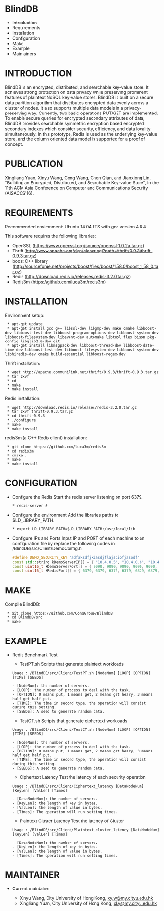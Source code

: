 

# BlindDB

 * Introduction
 * Requirements
 * Installation
 * Configuration
 * Make
 * Example
 * Maintainers

# INTRODUCTION

BlindDB is an encrypted, distributed, and searchable key-value store. It achieves strong protection on data privacy while preserving prominent features of plaintext NoSQL key-value stores. BlindDB is built on a secure data partition algorithm that distributes encrypted data evenly across a cluster of nodes. It also supports multiple data models in a privacy-preserving way. Currently, two basic operations PUT/GET are implemented. To enable secure queries for encrypted secondary attributes of data, BlindDB provides searchable symmetric encryption based encrypted secondary indexes which consider security, efficiency, and data locality simultaneously. In this prototype, Redis is used as the underlying key-value store, and the column oriented data model is supported for a proof of concept.

# PUBLICATION

Xingliang Yuan, Xinyu Wang, Cong Wang, Chen Qian, and Jianxiong Lin, "Building an Encrypted, Distributed, and Searchable Key-value Store", In the 11th ACM Asia Conference on Computer and Communications Security (AISACCS'16).

# REQUIREMENTS

Recommended environment: Ubuntu 14.04 LTS with gcc version 4.8.4.

This software requires the following libraries:

 * OpenSSL (https://www.openssl.org/source/openssl-1.0.2a.tar.gz)
 * Thrift (http://www.apache.org/dyn/closer.cgi?path=/thrift/0.9.3/thrift-0.9.3.tar.gz)
 * boost C++ library (http://sourceforge.net/projects/boost/files/boost/1.58.0/boost_1_58_0.tar.gz)
 * Redis (http://download.redis.io/releases/redis-3.2.0.tar.gz)
 * Redis3m (https://github.com/luca3m/redis3m)

# INSTALLATION

Environment setup:

```shell
 * apt-get update
 * apt-get install gcc g++ libssl-dev libgmp-dev make cmake libboost-dev libboost-test-dev libboost-program-options-dev libboost-system-dev libboost-filesystem-dev libevent-dev automake libtool flex bison pkg-config libglib2.0-dev git
 * apt-get install libmsgpack-dev libboost-thread-dev libboost-date-time-dev libboost-test-dev libboost-filesystem-dev libboost-system-dev libhiredis-dev cmake build-essential libboost-regex-dev
```

Thrift installation:
 
```shell
 * wget http://apache.communilink.net/thrift/0.9.3/thrift-0.9.3.tar.gz
 * tar zxvf 
 * cd 
 * make
 * make install
```

Redis installation:

```shell
 * wget http://download.redis.io/releases/redis-3.2.0.tar.gz
 * tar zxvf thrift-0.9.3.tar.gz
 * cd thrift-0.9.3
 * ./configure
 * make
 * make install
 ```

redis3m (a C++ Redis client) installation:

```shell
 * git clone https://github.com/luca3m/redis3m
 * cd redis3m
 * cmake .
 * make
 * make install
```

# CONFIGURATION


 * Configure the Redis
	Start the redis server listening on port 6379.

	```shell
	* redis-server &
	```

 * Configure the environment
	Add the libraries paths to $LD_LIBRARY_PATH.

	```shell
	* export LD_LIBRARY_PATH=$LD_LIBRARY_PATH:/usr/local/lib
	```
 * Configure IPs and Ports
	Input IP and PORT of each machine to an configuration file by replace the following codes in /BlindDB/src/Client/DemoConfig.h

	```cpp
	#define DEMO_SECURITY_KEY "adfaksdfjklasdjflajsdiofjasodf"
	const std::string kDemoServerIP[] = { "10.4.0.5", "10.4.0.6", "10.4.0.9", "10.4.0.10", "10.4.0.11", "10.4.0.12", "10.4.0.13", "10.4.0.14", "10.4.0.15", "10.4.0.16" };
	const uint16_t kDemoServerPort[] = { 9090, 9090, 9090, 9090, 9090, 9090, 9090, 9090, 9090, 9090 };
	const uint16_t kRedisPort[] = { 6379, 6379, 6379, 6379, 6379, 6379, 6379, 6379, 6379, 6379 };

	```

# MAKE

 Compile BlindDB:

```shell
 * git clone https://github.com/CongGroup/BlindDB
 * cd BlindDB/src
 * make
```

# EXAMPLE

 * Redis Benchmark Test

	* TestPT.sh
	Scripts that generate plaintext workloads

	```
	Usage : /BlindDB/src/Client/TestPT.sh [NodeNum] [LOOP] [OPTION] [TIME] [SEEDS]

	- [NodeNum]: the number of servers.
	- [LOOP]: the number of process to deal with the task.
	- [OPTION]: 0 means put, 1 means get, 2 means get heary, 3 means half get half put.
	- [TIME]: The time in second type, the operation will consist during this setting.
	- [SEEDS]: A seed to generate random data.
	```

	* TestCT.sh
	Scripts that generate ciphertext workloads

	```
	Usage : /BlindDB/src/Client/TestCT.sh [NodeNum] [LOOP] [OPTION] [TIME] [SEEDS]

	- [NodeNum]: the number of servers.
	- [LOOP]: the number of process to deal with the task.
	- [OPTION]: 0 means put, 1 means get, 2 means get heary, 3 means half get half put.
	- [TIME]: The time in second type, the operation will consist during this setting.
	- [SEEDS]: A seed to generate random data.
	```

	* Ciphertext Latency
	Test the latency of each security operation

	```
	Usage : /BlindDB/src/Client/Ciphertext_latency [DataNodeNum] [KeyLen] [ValLen] [Times]

	- [DataNodeNum]: the number of servers.
	- [KeyLen]: the length of key in bytes.
	- [ValLen]: the length of value in bytes.
	- [Times]: The operation will run setting times.
	```

	* Plaintext Cluster Latency
	Test the latency of Cluster
	```
	Usage : /BlindDB/src/Client/Plaintext_cluster_latency [DataNodeNum] [KeyLen] [ValLen] [Times]

	- [DataNodeNum]: the number of servers.
	- [KeyLen]: the length of key in bytes.
	- [ValLen]: the length of value in bytes.
	- [Times]: The operation will run setting times.
	```

# MAINTAINER

 * Current maintainer

	- Xinyu Wang, City University of Hong Kong, xy.w@my.cityu.edu.hk
	- Xingliang Yuan, City University of Hong Kong, xl.y@my.cityu.edu.hk




